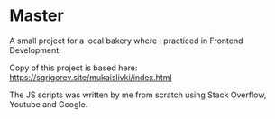 # Master

A small project for a local bakery where I practiced in Frontend Development. 

Copy of this project is based here: https://sgrigorev.site/mukaislivki/index.html

The JS scripts was written by me from scratch using Stack Overflow, Youtube and Google.
